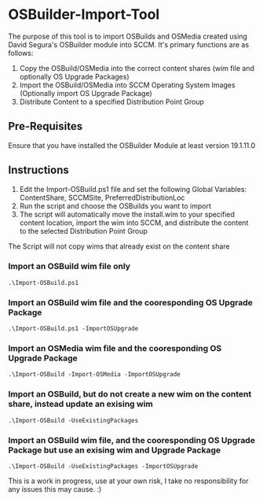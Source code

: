 # OSBuilder-Import-Tool

The purpose of this tool is to import OSBuilds and OSMedia created using David Segura's OSBuilder module into SCCM. It's primary functions are as follows:
1. Copy the OSBuild/OSMedia into the correct content shares (wim file and optionally OS Upgrade Packages)
2. Import the OSBuild/OSMedia into SCCM Operating System Images (Optionally import OS Upgrade Package)
3. Distribute Content to a specified Distribution Point Group

## Pre-Requisites
Ensure that you have installed the OSBuilder Module at least version 19.1.11.0

## Instructions
1. Edit the Import-OSBuild.ps1 file and set the following Global Variables: ContentShare, SCCMSite, PreferredDistributionLoc
2. Run the script and choose the OSBuilds you want to import
3. The script will automatically move the install.wim to your specified content location, import the wim into SCCM, and distribute the content to the selected Distribution Point Group

The Script will not copy wims that already exist on the content share

### Import an OSBuild wim file only
`.\Import-OSBuild.ps1`

### Import an OSBuild wim file and the cooresponding OS Upgrade Package
`.\Import-OSBuild.ps1 -ImportOSUpgrade`

### Import an OSMedia wim file and the cooresponding OS Upgrade Package
`.\Import-OSBuild -Import-OSMedia -ImportOSUpgrade`

### Import an OSBuild, but do not create a new wim on the content share, instead update an exising wim
`.\Import-OSBuild -UseExistingPackages`

### Import an OSBuild wim file, and the cooresponding OS Upgrade Package but use an exising wim and Upgrade Package
`.\Import-OSBuild -UseExistingPackages -ImportOSUpgrade`

This is a work in progress, use at your own risk, I take no responsibility for any issues this may cause. :)
